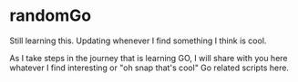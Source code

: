 # randomGo

Still learning this. Updating whenever I find something I think is cool.

As I take steps in the journey that is learning GO, I will share with you here whatever I find interesting or "oh snap that's cool" Go related scripts here.
